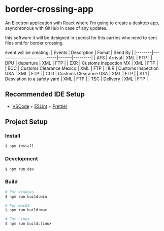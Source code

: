 # border-crossing-app

An Electron application with React
where I'm going to create a desktop app, asynchronous with GitHub in case of any updates.

this software it will be designed in special for this carries who need to sent files xml.for border crossing.

event will be creating:
| Events | Descrption                  | Fomat | Send By |
|--------|-----------------------------|-------|---------|
| AFS    | Arrival                     | XML   | FTP     |
| DPU    | departure                   | XML   | FTP     |
| EXR    | Customs Inspection MX       | XML   | FTP     |
| ECC    | Customs Clearance Mexico    | XML   | FTP     |
| ILR    | Customs Inspection USA      | XML   | FTP     |
| CLR    | Customs Clearance USA       | XML   | FTP     |
| ST1    | Desviation to a safety yard | XML   | FTP     |
| TSC    | Delivery                    | XML   | FTP     |

## Recommended IDE Setup

- [VSCode](https://code.visualstudio.com/) + [ESLint](https://marketplace.visualstudio.com/items?itemName=dbaeumer.vscode-eslint) + [Prettier](https://marketplace.visualstudio.com/items?itemName=esbenp.prettier-vscode)

## Project Setup

### Install

```bash
$ npm install
```

### Development

```bash
$ npm run dev
```

### Build

```bash
# For windows
$ npm run build:win

# For macOS
$ npm run build:mac

# For Linux
$ npm run build:linux
```
